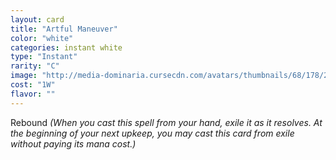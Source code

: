 ```yaml
---
layout: card
title: "Artful Maneuver"
color: "white"
categories: instant white
type: "Instant"
rarity: "C"
image: "http://media-dominaria.cursecdn.com/avatars/thumbnails/68/178/200/283/635615670447702580.png"
cost: "1W"
flavor: ""
---
```


Rebound <em>(When you cast this spell from your hand, exile it as it resolves. At the beginning of your next upkeep, you may cast this card from exile without paying its mana cost.)</em>
